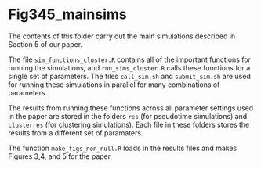 # Fig345_mainsims

The contents of this folder carry out the main simulations described in Section 5 of our paper. 

The file ``sim_functions_cluster.R`` contains all of the important functions for running the simulations, and ``run_sims_cluster.R`` calls these functions for a single set of parameters. The files ``call_sim.sh`` and ``submit_sim.sh`` are used for running these simulations in parallel for many combinations of parameters.

The results from running these functions across all parameter settings used in the paper are stored in the folders ``res`` (for pseudotime simulations) and ``clusterres`` (for clustering simulations). Each file in these folders stores the results from a different set of paramaters. 

The function ``make_figs_non_null.R`` loads in the results files and makes Figures 3,4, and 5 for the paper. 


